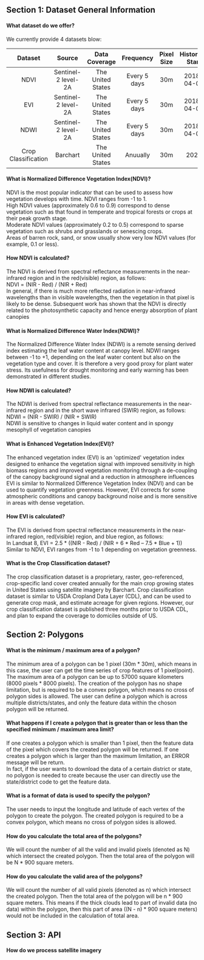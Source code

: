 ## Section 1: Dataset General Information
#### What dataset do we offer?
We currently provide 4 datasets blow:

|Dataset                 | Source                            | Data Coverage    | Frequency | Pixel Size | Historical Start  | Historical End | Format | range |
| :---------------------: | :----------: | :----------: | :-----------: | :-----------: |:-----------: |:-----------: |:-----------:|:-----------:
| NDVI | Sentinel-2 level-2A | The United States |Every 5 days|30m| 2018-04-01  | At present  | Raster, Geotiff | -1~1 |
| EVI | Sentinel-2 level-2A | The United States |Every 5 days|30m| 2018-04-01  | At present  | Raster, Geotiff | -1~1 |
| NDWI | Sentinel-2 level-2A | The United States |Every 5 days|30m| 2018-04-01  | At present  | Raster, Geotiff | -1~1 |
| Crop Classification| Barchart | The United States | Anuually |30m| 2020  | At present  | Raster, Geotiff | 0~255 |

#### What is Normalized Difference Vegetation Index(NDVI)?
NDVI is the most popular indicator that can be used to assess how vegetation develops with time. NDVI ranges from -1 to 1.\
High NDVI values (approximately 0.6 to 0.9) correspond to dense vegetation such as that found in temperate and tropical forests or crops at their peak growth stage.\
Moderate NDVI values (approximately 0.2 to 0.5) correspond to sparse vegetation such as shrubs and grasslands or senescing crops.\
Areas of barren rock, sand, or snow usually show very low NDVI values (for example, 0.1 or less).

#### How NDVI is calculated?
The NDVI is derived from spectral reflectance measurements in the near-infrared region and in the red(visible) region, as follows:\
NDVI = (NIR - Red) / (NIR + Red)\
In general, if there is much more reflected radiation in near-infrared wavelengths than in visible wavelengths, then the vegetation in that pixel is likely to be dense. Subsequent work has shown that the NDVI is directly related to the photosynthetic capacity and hence energy absorption of plant canopies

#### What is Normalized Difference Water Index(NDWI)?
The Normalized Difference Water Index (NDWI) is a remote sensing derived index estimating the leaf
water content at canopy level. NDWI ranges between -1 to +1, depending on the leaf water content but also on the vegetation type and cover.
It is therefore a very good proxy for plant water stress. Its usefulness for drought monitoring and early warning has been demonstrated in different studies.

#### How NDWI is calculated?
The NDWI is derived from spectral reflectance measurements in the near-infrared region and in the short wave infrared (SWIR)  region, as follows:\
NDWI = (NIR - SWIR) / (NIR + SWIR)\
NDWI is sensitive to changes in liquid water content and in spongy mesophyll of vegetation canopies

#### What is Enhanced Vegetation Index(EVI)?
The enhanced vegetation index (EVI) is an 'optimized' vegetation index designed to enhance the vegetation signal with improved sensitivity in high biomass regions and improved vegetation monitoring through a de-coupling of the canopy background signal and a reduction in atmosphere influences\
EVI is similar to Normalized Difference Vegetation Index (NDVI) and can be used to quantify vegetation greenness. However, EVI corrects for some atmospheric conditions and canopy background noise and is more sensitive in areas with dense vegetation.

#### How EVI is calculated?
The EVI is derived from spectral reflectance measurements in the near-infrared region,  red(visible) region, and blue region, as follows:\
In Landsat 8, EVI = 2.5 * ((NIR - Red) / (NIR + 6 * Red – 7.5 * Blue + 1))\
Similar to NDVI, EVI ranges from -1 to 1 depending on vegetation greenness.

#### What is the Crop Classification dataset?
The crop classification dataset is a proprietary, raster, geo-referenced, crop-specific land cover created annually for the main crop growing states in United States using satellite imagery by Barchart.
Crop classification dataset is similar to USDA Cropland Data Layer (CDL), and can be used to generate crop mask, and estimate acreage for given regions.
However, our crop classification dataset is published three months prior to USDA CDL, and plan to expand the coverage to domiciles outside of US.



## Section 2: Polygons

#### What is the minimum / maximum area of a polygon?
The minimum area of a polygon can be 1 pixel (30m * 30m), which means in this case, the user can get the time series of crop features of 1 pixel(point).\
The maximum area of a polygon can be up to 57000 square kilometers (8000 pixels * 8000 pixels). The creation of the polygon has no shape limitation, but is required to be a convex polygon, which means no cross of polygon sides is allowed. The user can define a polygon which is across multiple districts/states, and only the feature data within the choson polygon will be returned.

#### What happens if I create a polygon that is greater than or less than the specified minimum / maximum area limit?
If one creates a polygon which is smaller than 1 pixel, then the feature data of the pixel which covers the created polygon will be returned.
If one creates a polygon which is larger than the maximum limitation, an ERROR message will be return.\
In fact, if the user wants to download the data of a certain district or state, no polygon is needed to create because the user can directly use the state/district code to get the feature data.

#### What is a format of data is used to specify the polygon?
The user needs to input the longitude and latitude of each vertex of the polygon to create the polygon. The created polygon is required to be a convex polygon, which means no cross of polygon sides is allowed.

#### How do you calculate the total area of the polygons?
We will count the number of all the valid and invalid pixels (denoted as N) which intersect the created polygon. Then the total area of the polygon will be N * 900 square meters.

#### How do you calculate the valid area of the polygons?
We will count the number of all valid pixels (denoted as n) which intersect the created polygon. Then the total area of the polygon will be n * 900 square meters. This means if the thick clouds lead to part of invalid data (no data) within the polygon, then this part of area ((N - n) * 900 square meters) would not be included in the calculation of total area.

## Section 3: API

#### How do we process satellite imagery
